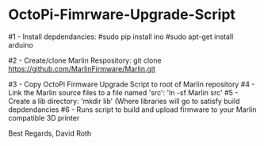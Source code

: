 # OctoPi-Fimrware-Upgrade-Script


#1 - Install depdendancies:
   #sudo pip install ino
   #sudo apt-get install arduino
   
#2 - Create/clone Marlin Respository:
  git clone https://github.com/MarlinFirmware/Marlin.git
  
#3 - Copy OctoPi Firmware Upgrade Script to root of Marlin repository
#4 - Link the Marlin source files to a file named 'src': 'ln -sf Marlin src'
#5 - Create a lib directory: 'mkdir lib' (Where libraries will go to satisfy build depdendancies
#6 - Runs script to build and upload firmware to your Marlin compatible 3D printer


Best Regards,
David Roth
